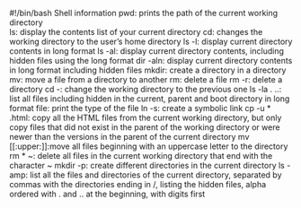 #!/bin/bash
Shell information
pwd: prints the path of the current working directory  
ls: display the contents list of your current directory
cd: changes the working directory to the user’s home directory
ls -l: display current directory contents in long format
ls -al: display current directory contents, including hidden files using the long format
dir -aln: display current directory contents in long format including hidden files
mkdir: create a directory in a directory
mv: move a file from a directory to another
rm: delete a file
rm -r: delete a directory
cd -: change the working directory to the previous one
ls -la . ..: list all files including hidden in the current, parent and boot directory in long format 
file: print the type of the file
ln -s: create a symbolic link
cp -u * .html: copy all the HTML files from the current working directory, but only copy files that did not exist in the parent of the working directory or were newer than the versions in the parent of the current directory
mv [[:upper:]]:move all files beginning with an uppercase letter to the directory
rm * ~: delete all files in the current working directory that end with the character ~
mkdir -p: create different directories in the current directory
ls -amp: list all the files and directories of the current directory, separated by commas with the directories ending in /, listing the hidden files, alpha ordered with . and .. at the beginning, with digits first

